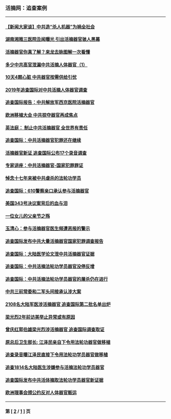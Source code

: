 ### 活摘网：追查案例
---
#### [【新闻大家谈】中共造“杀人机器”为祸全社会](../../pages/nf5880/n14056645.md?10030430) 
#### [湖南湘雅三医院丑闻曝光 引出活摘器官骇人黑幕](../../pages/nf5880/n14051847.md?10030430) 
#### [活摘器官你真了解？来龙去脉图解一次看懂](../../pages/nf5880/n13013820.md?10030430) 
#### [多少中共高官泄漏中共活摘人体器官（1）](../../pages/nf5880/n12671234.md?10030430) 
#### [10天4颗心脏 中共器官按需供给引忧](../../pages/nf5880/n12326366.md?10030430) 
#### [2019年追查国际对中共活摘人体器官调查](../../pages/nf5880/n11917733.md?10030430) 
#### [追查国际报告：中共解放军西京医院活摘器官](../../pages/nf5880/n11838359.md?10030430) 
#### [欧洲移植大会 中共掠夺器官再成焦点](../../pages/nf5880/n11538883.md?10030430) 
#### [英法庭： 制止中共活摘器官 全世界有责任](../../pages/nf5880/n11330691.md?10030430) 
#### [追查国际：中共活摘器官犯罪还在继续](../../pages/nf5880/n11218301.md?10030430) 
#### [活摘器官新证 追查国际公布17个录音调查](../../pages/nf5880/n10897744.md?10030430) 
#### [专家讲座：中共活摘器官-国家犯罪罪证](../../pages/nf5880/n8828153.md?10030430) 
#### [悼念十七年来被中共虐杀的法轮功学员](../../pages/nf5880/n8124823.md?10030430) 
#### [追查国际：610警察亲口承认参与活摘器官](../../pages/nf5880/n8109067.md?10030430) 
#### [美国343号决议案背后的血与泪](../../pages/nf5880/n8020684.md?10030430) 
#### [一位女儿的父亲节之殇](../../pages/nf5880/n8014122.md?10030430) 
#### [玉清心：参与活摘器官医生频遭恶报的警示](../../pages/nf5880/n4637546.md?10030430) 
#### [追查国际发布中共大量活摘器官国家犯罪调查报告](../../pages/nf5880/n4613428.md?10030430) 
#### [追查国际：大陆医学论文泄中共活摘器官证据](../../pages/nf5880/n4608794.md?10030430) 
#### [追查国际：中共活摘法轮功学员器官没停反增](../../pages/nf5880/n4584075.md?10030430) 
#### [追查国际：中共活摘法轮功学员器官的屠杀仍在进行](../../pages/nf5880/n4299154.md?10030430) 
#### [中共三前常委和二军头间接承认涉大案](../../pages/nf5880/n4286244.md?10030430) 
#### [2108名大陆军医涉活摘器官 追查国际第二批名单出炉](../../pages/nf5880/n4284769.md?10030430) 
#### [梁光烈2年前访美举止异常或有原因](../../pages/nf5880/n4279686.md?10030430) 
#### [曾庆红郭伯雄梁光烈涉活摘器官 追查国际调查取证](../../pages/nf5880/n4278462.md?10030430) 
#### [原总后卫生部长: 江泽民亲自下令用法轮功器官做移植](../../pages/nf5880/n4263864.md?10030430) 
#### [追查录音曝江泽民直接下令用法轮功学员器官做移植](../../pages/nf5880/n4261268.md?10030430) 
#### [追查1814名大陆医生涉嫌参与活摘法轮功学员器官](../../pages/nf5880/n4259055.md?10030430) 
#### [追查国际发布中共活体摘取法轮功学员器官新证据](../../pages/nf5880/n4258255.md?10030430) 
#### [欧洲理事会颁公约反对人体器官贩运](../../pages/nf5880/n4206955.md?10030430) 

---
#### 第 [ [2](./2.md?10030430) / [1](./1.md?10030430) ] 页
